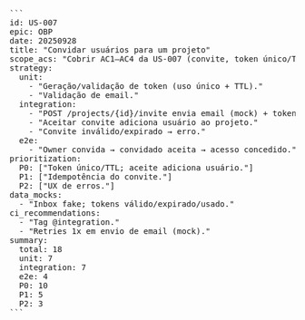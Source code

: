 <pre>```
id: US-007
epic: OBP
date: 20250928
title: "Convidar usuários para um projeto"
scope_acs: "Cobrir AC1–AC4 da US-007 (convite, token único/TTL, aceite, erro em inválido)."
strategy:
  unit:
    - "Geração/validação de token (uso único + TTL)."
    - "Validação de email."
  integration:
    - "POST /projects/{id}/invite envia email (mock) + token."
    - "Aceitar convite adiciona usuário ao projeto."
    - "Convite inválido/expirado → erro."
  e2e:
    - "Owner convida → convidado aceita → acesso concedido."
prioritization:
  P0: ["Token único/TTL; aceite adiciona usuário."]
  P1: ["Idempotência do convite."]
  P2: ["UX de erros."]
data_mocks:
  - "Inbox fake; tokens válido/expirado/usado."
ci_recommendations:
  - "Tag @integration."
  - "Retries 1x em envio de email (mock)."
summary:
  total: 18
  unit: 7
  integration: 7
  e2e: 4
  P0: 10
  P1: 5
  P2: 3
```</pre>
